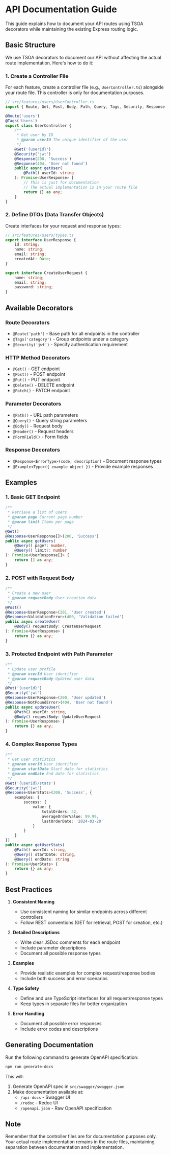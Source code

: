 # API Documentation Guide

This guide explains how to document your API routes using TSOA decorators while maintaining the existing Express routing logic.

## Basic Structure

We use TSOA decorators to document our API without affecting the actual route implementation. Here's how to do it:

### 1. Create a Controller File

For each feature, create a controller file (e.g., `UserController.ts`) alongside your route file. This controller is only for documentation purposes.

```typescript
// src/features/users/UserController.ts
import { Route, Get, Post, Body, Path, Query, Tags, Security, Response } from 'tsoa';

@Route('users')
@Tags('Users')
export class UserController {
    /**
     * Get user by ID
     * @param userId The unique identifier of the user
     */
    @Get('{userId}')
    @Security('jwt')
    @Response(200, 'Success')
    @Response(404, 'User not found')
    public async getUser(
        @Path() userId: string
    ): Promise<UserResponse> {
        // This is just for documentation
        // The actual implementation is in your route file
        return {} as any;
    }
}
```

### 2. Define DTOs (Data Transfer Objects)

Create interfaces for your request and response types:

```typescript
// src/features/users/types.ts
export interface UserResponse {
    id: string;
    name: string;
    email: string;
    createdAt: Date;
}

export interface CreateUserRequest {
    name: string;
    email: string;
    password: string;
}
```

## Available Decorators

### Route Decorators
- `@Route('path')` - Base path for all endpoints in the controller
- `@Tags('category')` - Group endpoints under a category
- `@Security('jwt')` - Specify authentication requirement

### HTTP Method Decorators
- `@Get()` - GET endpoint
- `@Post()` - POST endpoint
- `@Put()` - PUT endpoint
- `@Delete()` - DELETE endpoint
- `@Patch()` - PATCH endpoint

### Parameter Decorators
- `@Path()` - URL path parameters
- `@Query()` - Query string parameters
- `@Body()` - Request body
- `@Header()` - Request headers
- `@FormField()` - Form fields

### Response Decorators
- `@Response<ErrorType>(code, description)` - Document response types
- `@Example<Type>({ example object })` - Provide example responses

## Examples

### 1. Basic GET Endpoint
```typescript
/**
 * Retrieve a list of users
 * @param page Current page number
 * @param limit Items per page
 */
@Get()
@Response<UserResponse[]>(200, 'Success')
public async getUsers(
    @Query() page?: number,
    @Query() limit?: number
): Promise<UserResponse[]> {
    return [] as any;
}
```

### 2. POST with Request Body
```typescript
/**
 * Create a new user
 * @param requestBody User creation data
 */
@Post()
@Response<UserResponse>(201, 'User created')
@Response<ValidationError>(400, 'Validation failed')
public async createUser(
    @Body() requestBody: CreateUserRequest
): Promise<UserResponse> {
    return {} as any;
}
```

### 3. Protected Endpoint with Path Parameter
```typescript
/**
 * Update user profile
 * @param userId User identifier
 * @param requestBody Updated user data
 */
@Put('{userId}')
@Security('jwt')
@Response<UserResponse>(200, 'User updated')
@Response<NotFoundError>(404, 'User not found')
public async updateUser(
    @Path() userId: string,
    @Body() requestBody: UpdateUserRequest
): Promise<UserResponse> {
    return {} as any;
}
```

### 4. Complex Response Types
```typescript
/**
 * Get user statistics
 * @param userId User identifier
 * @param startDate Start date for statistics
 * @param endDate End date for statistics
 */
@Get('{userId}/stats')
@Security('jwt')
@Response<UserStats>(200, 'Success', {
    examples: {
        success: {
            value: {
                totalOrders: 42,
                averageOrderValue: 99.99,
                lastOrderDate: '2024-03-20'
            }
        }
    }
})
public async getUserStats(
    @Path() userId: string,
    @Query() startDate: string,
    @Query() endDate: string
): Promise<UserStats> {
    return {} as any;
}
```

## Best Practices

1. **Consistent Naming**
   - Use consistent naming for similar endpoints across different controllers
   - Follow REST conventions (GET for retrieval, POST for creation, etc.)

2. **Detailed Descriptions**
   - Write clear JSDoc comments for each endpoint
   - Include parameter descriptions
   - Document all possible response types

3. **Examples**
   - Provide realistic examples for complex request/response bodies
   - Include both success and error scenarios

4. **Type Safety**
   - Define and use TypeScript interfaces for all request/response types
   - Keep types in separate files for better organization

5. **Error Handling**
   - Document all possible error responses
   - Include error codes and descriptions

## Generating Documentation

Run the following command to generate OpenAPI specification:
```bash
npm run generate-docs
```

This will:
1. Generate OpenAPI spec in `src/swagger/swagger.json`
2. Make documentation available at:
   - `/api-docs` - Swagger UI
   - `/redoc` - Redoc UI
   - `/openapi.json` - Raw OpenAPI specification

## Note
Remember that the controller files are for documentation purposes only. Your actual route implementation remains in the route files, maintaining separation between documentation and implementation. 